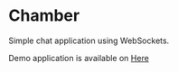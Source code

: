 # Chamber

Simple chat application using WebSockets.

Demo application is available on [Here](https://chamber-chat.herokuapp.com/)
